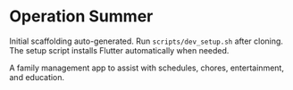 # Operation Summer

Initial scaffolding auto-generated. Run `scripts/dev_setup.sh` after cloning.
The setup script installs Flutter automatically when needed.

A family management app to assist with schedules, chores, entertainment, and education.
